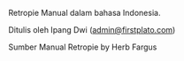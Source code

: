 Retropie Manual dalam bahasa Indonesia.

Ditulis oleh Ipang Dwi (admin@firstplato.com)

Sumber Manual Retropie by Herb Fargus
